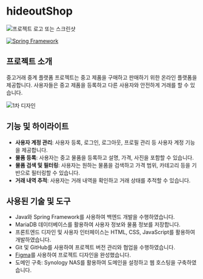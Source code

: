 # hideoutShop

![프로젝트 로고 또는 스크린샷](image.png)

[![Spring Framework](https://img.shields.io/badge/framework-Spring-green)](https://spring.io/)


## 프로젝트 소개
중고거래 중계 플랫폼 프로젝트는 중고 제품을 구매하고 판매하기 위한 온라인 플랫폼을 제공합니다. 사용자들은 중고 제품을 등록하고 다른 사용자와 안전하게 거래를 할 수 있습니다.


![1차 디자인](https://github.com/leevelop-up/hideoutShop/assets/63052631/2fec6e18-6e30-4b91-bc5e-fd6f6a79cfe6)




## 기능 및 하이라이트
- **사용자 계정 관리**: 사용자 등록, 로그인, 로그아웃, 프로필 관리 등 사용자 계정 기능을 제공합니다.
- **물품 등록**: 사용자는 중고 물품을 등록하고 설명, 가격, 사진을 포함할 수 있습니다.
- **물품 검색 및 필터링**: 사용자는 원하는 물품을 검색하고 가격 범위, 카테고리 등을 기반으로 필터링할 수 있습니다.
- **거래 내역 추적**: 사용자는 거래 내역을 확인하고 거래 상태를 추적할 수 있습니다.


## 사용된 기술 및 도구
- Java와 Spring Framework를 사용하여 백엔드 개발을 수행하였습니다.
- MariaDB 데이터베이스를 활용하여 사용자 정보와 물품 정보를 저장합니다.
- 프론트엔드 디자인 및 사용자 인터페이스는 HTML, CSS, JavaScript를 활용하여 개발하였습니다.
- Git 및 GitHub를 사용하여 프로젝트 버전 관리와 협업을 수행하였습니다.
- [Figma](https://www.figma.com/)를 사용하여 프로젝트 디자인을 완성했습니다.
- 도메인 구축: Synology NAS를 활용하여 도메인을 설정하고 웹 호스팅을 구축하였습니다.

